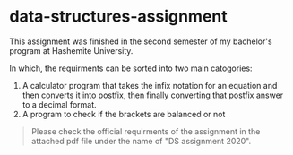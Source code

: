 # data-structures-assignment

This assignment was finished in the second semester of my bachelor's program at Hashemite University.

In which, the requirments can be sorted into two main catogories:

1. A calculator program that takes the infix notation for an equation and then converts it into postfix, then finally converting that postfix answer to a decimal format.
2. A program to check if the brackets are balanced or not

> Please check the official requirments of the assignment in the attached pdf file under the name of "DS assignment 2020".